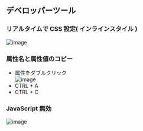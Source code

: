 ## デベロッパーツール

### リアルタイムで CSS 設定( インラインスタイル )
![image](https://user-images.githubusercontent.com/1501327/164596988-0f93b5b2-52ba-4b49-9930-84160c7cfdea.png)

### 属性名と属性値のコピー
- 属性をダブルクリック\
![image](https://user-images.githubusercontent.com/1501327/164597871-b295a765-97fc-496e-a4f3-045499cc9885.png)
- CTRL + A
- CTRL + C


### JavaScript 無効
![image](https://user-images.githubusercontent.com/1501327/164588374-a34773bc-d2dc-4c9a-b50a-443aa3c54785.png)
